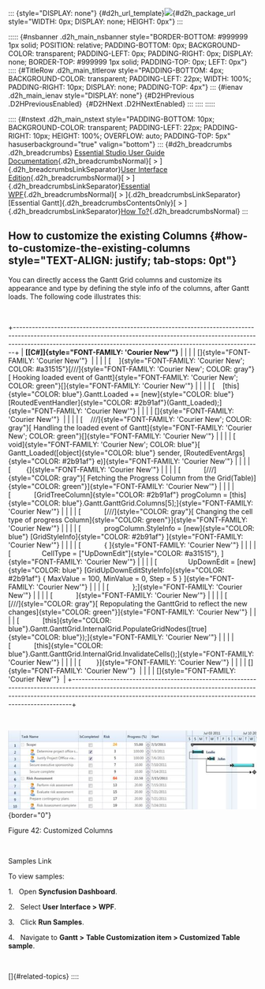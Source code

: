 ::: {style="DISPLAY: none"}
[](ms-xhelp:///?Id=d2h_url_template){#d2h_url_template}![](!package_url!){#d2h_package_url style="WIDTH: 0px; DISPLAY: none; HEIGHT: 0px"}
:::

::::: {#nsbanner .d2h_main_nsbanner style="BORDER-BOTTOM: #999999 1px solid; POSITION: relative; PADDING-BOTTOM: 0px; BACKGROUND-COLOR: transparent; PADDING-LEFT: 0px; PADDING-RIGHT: 0px; DISPLAY: none; BORDER-TOP: #999999 1px solid; PADDING-TOP: 0px; LEFT: 0px"}
:::: {#TitleRow .d2h_main_titlerow style="PADDING-BOTTOM: 4px; BACKGROUND-COLOR: transparent; PADDING-LEFT: 22px; WIDTH: 100%; PADDING-RIGHT: 10px; DISPLAY: none; PADDING-TOP: 4px"}
::: {#ienav .d2h_main_ienav style="DISPLAY: none"}
[](ms-xhelp:///?Id=ee7dc9d5-821d-4ab6-93ba-a22e85626376){#D2HPrevious .D2HPreviousEnabled}  [](ms-xhelp:///?Id=b567772b-d818-43bb-8eee-fa5a2cc9ed6f){#D2HNext .D2HNextEnabled}
:::
::::
:::::

:::: {#nstext .d2h_main_nstext style="PADDING-BOTTOM: 10px; BACKGROUND-COLOR: transparent; PADDING-LEFT: 22px; PADDING-RIGHT: 10px; HEIGHT: 100%; OVERFLOW: auto; PADDING-TOP: 5px" hasuserbackground="true" valign="bottom"}
::: {#d2h_breadcrumbs .d2h_breadcrumbs}
[Essential Studio User Guide Documentation](ms-xhelp:///?Id=12457748-09e3-4d74-a240-8e049cedf030){.d2h_breadcrumbsNormal}[ \> ]{.d2h_breadcrumbsLinkSeparator}[User Interface Edition](ms-xhelp:///?Id=c29296b7-531c-413b-a0ec-488ca1f7f669){.d2h_breadcrumbsNormal}[ \> ]{.d2h_breadcrumbsLinkSeparator}[Essential WPF](ms-xhelp:///?Id=7f4f82c5-151c-4262-94d0-75c4626c77bc){.d2h_breadcrumbsNormal}[ \> ]{.d2h_breadcrumbsLinkSeparator}[Essential Gantt]{.d2h_breadcrumbsContentsOnly}[ \> ]{.d2h_breadcrumbsLinkSeparator}[How To?](ms-xhelp:///?Id=e555ed49-ba41-4fdc-85f3-afb3a5b1bca8){.d2h_breadcrumbsNormal}
:::

## How to customize the existing Columns {#how-to-customize-the-existing-columns style="TEXT-ALIGN: justify; tab-stops: 0pt"}

You can directly access the Gantt Grid columns and customize its appearance and type by defining the style info of the columns, after Gantt loads. The following code illustrates this: 

 

+------------------------------------------------------------------------------------------------------------------------------------------------------------------------------------------------------------------------------------------+
| **[\[C#\]]{style="FONT-FAMILY: 'Courier New'"}**                                                                                                                                                                                         |
|                                                                                                                                                                                                                                          |
| []{style="FONT-FAMILY: 'Courier New'"}                                                                                                                                                                                                   |
|                                                                                                                                                                                                                                          |
| [    ]{style="FONT-FAMILY: 'Courier New'; COLOR: #a31515"}[///]{style="FONT-FAMILY: 'Courier New'; COLOR: gray"}[ Hooking loaded event of Gantt]{style="FONT-FAMILY: 'Courier New'; COLOR: green"}[]{style="FONT-FAMILY: 'Courier New'"} |
|                                                                                                                                                                                                                                          |
| [    [this]{style="COLOR: blue"}.Gantt.Loaded += [new]{style="COLOR: blue"} [RoutedEventHandler]{style="COLOR: #2b91af"}(Gantt_Loaded);]{style="FONT-FAMILY: 'Courier New'"}                                                             |
|                                                                                                                                                                                                                                          |
| []{style="FONT-FAMILY: 'Courier New'"}                                                                                                                                                                                                   |
|                                                                                                                                                                                                                                          |
| [    ///]{style="FONT-FAMILY: 'Courier New'; COLOR: gray"}[ Handling the loaded event of Gantt]{style="FONT-FAMILY: 'Courier New'; COLOR: green"}[]{style="FONT-FAMILY: 'Courier New'"}                                                  |
|                                                                                                                                                                                                                                          |
| [    void]{style="FONT-FAMILY: 'Courier New'; COLOR: blue"}[ Gantt_Loaded([object]{style="COLOR: blue"} sender, [RoutedEventArgs]{style="COLOR: #2b91af"} e)]{style="FONT-FAMILY: 'Courier New'"}                                        |
|                                                                                                                                                                                                                                          |
| [        {]{style="FONT-FAMILY: 'Courier New'"}                                                                                                                                                                                          |
|                                                                                                                                                                                                                                          |
| [            [///]{style="COLOR: gray"}[ Fetching the Progress Column from the Grid(Table)]{style="COLOR: green"}]{style="FONT-FAMILY: 'Courier New'"}                                                                                   |
|                                                                                                                                                                                                                                          |
| [            [GridTreeColumn]{style="COLOR: #2b91af"} progColumn = [this]{style="COLOR: blue"}.Gantt.GanttGrid.Columns\[5\];]{style="FONT-FAMILY: 'Courier New'"}                                                                        |
|                                                                                                                                                                                                                                          |
| [            [///]{style="COLOR: gray"}[ Changing the cell type of progress Column]{style="COLOR: green"}]{style="FONT-FAMILY: 'Courier New'"}                                                                                           |
|                                                                                                                                                                                                                                          |
| [            progColumn.StyleInfo = [new]{style="COLOR: blue"} [GridStyleInfo]{style="COLOR: #2b91af"} ]{style="FONT-FAMILY: 'Courier New'"}                                                                                             |
|                                                                                                                                                                                                                                          |
| [            { ]{style="FONT-FAMILY: 'Courier New'"}                                                                                                                                                                                     |
|                                                                                                                                                                                                                                          |
| [                CellType = [\"UpDownEdit\"]{style="COLOR: #a31515"}, ]{style="FONT-FAMILY: 'Courier New'"}                                                                                                                              |
|                                                                                                                                                                                                                                          |
| [                UpDownEdit = [new]{style="COLOR: blue"} [GridUpDownEditStyleInfo]{style="COLOR: #2b91af"} { MaxValue = 100, MinValue = 0, Step = 5 } ]{style="FONT-FAMILY: 'Courier New'"}                                              |
|                                                                                                                                                                                                                                          |
| [            };]{style="FONT-FAMILY: 'Courier New'"}                                                                                                                                                                                     |
|                                                                                                                                                                                                                                          |
| [            ]{style="FONT-FAMILY: 'Courier New'"}                                                                                                                                                                                       |
|                                                                                                                                                                                                                                          |
| [            [///]{style="COLOR: gray"}[ Repopulating the GanttGrid to reflect the new changes]{style="COLOR: green"}]{style="FONT-FAMILY: 'Courier New'"}                                                                               |
|                                                                                                                                                                                                                                          |
| [            [this]{style="COLOR: blue"}.Gantt.GanttGrid.InternalGrid.PopulateGridNodes([true]{style="COLOR: blue"});]{style="FONT-FAMILY: 'Courier New'"}                                                                               |
|                                                                                                                                                                                                                                          |
| [            [this]{style="COLOR: blue"}.Gantt.GanttGrid.InternalGrid.InvalidateCells();]{style="FONT-FAMILY: 'Courier New'"}                                                                                                            |
|                                                                                                                                                                                                                                          |
| [        }]{style="FONT-FAMILY: 'Courier New'"}                                                                                                                                                                                          |
|                                                                                                                                                                                                                                          |
| []{style="FONT-FAMILY: 'Courier New'"}                                                                                                                                                                                                   |
|                                                                                                                                                                                                                                          |
| []{style="FONT-FAMILY: 'Courier New'"}                                                                                                                                                                                                   |
+------------------------------------------------------------------------------------------------------------------------------------------------------------------------------------------------------------------------------------------+

 

![](ImagesExt/image80_44.jpg){border="0"}

Figure 42: Customized Columns

 

Samples Link

To view samples:

1.   Open **Syncfusion Dashboard**.

2.   Select **User Interface \> WPF**.

3.   Click **Run Samples**.

4.   Navigate to **Gantt \>** **Table Customization item \> Customized Table sample**.

 

[]{#related-topics}
::::
